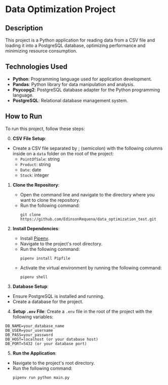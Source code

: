 # Data Optimization Project

## Description
This project is a Python application for reading data from a CSV file and loading it into a PostgreSQL database, optimizing performance and minimizing resource consumption.

## Technologies Used
- **Python**: Programming language used for application development.
- **Pandas**: Python library for data manipulation and analysis.
- **Psycopg2**: PostgreSQL database adapter for the Python programming language.
- **PostgreSQL**: Relational database management system.

## How to Run
To run this project, follow these steps:

0. **CSV File Setup**:
- Create a CSV file separated by ; (semicolon) with the following columns inside on a `data` folder on the root of the project:
    - `PointOfSale`: string
    - `Product`: string
    - `Date`: date
    - `Stock`: integer


1. **Clone the Repository**:
    - Open the command line and navigate to the directory where you want to clone the repository.
    - Run the following command:
        ```
        git clone https://github.com/EdinsonRequena/data_optimization_test.git
        ```

2. **Install Dependencies**:
    - Install [Pipenv](https://pypi.org/project/pipenv/).
    - Navigate to the project's root directory.
    - Run the following command:
        ```
        pipenv install Pipfile
        ```
    - Activate the virtual environment by running the following command:
        ```
        pipenv shell
        ```

3. **Database Setup**:
- Ensure PostgreSQL is installed and running.
- Create a database for the project.

4. **Setup `.env` File**:
Create a `.env` file in the root of the project with the following variables:
```
DB_NAME=your_database_name
DB_USER=your_username
DB_PASS=your_password
DB_HOST=localhost (or your database host)
DB_PORT=5432 (or your database port)
```

5. **Run the Application**:
- Navigate to the project's root directory.
- Run the following command:
    ```
    pipenv run python main.py
    ```